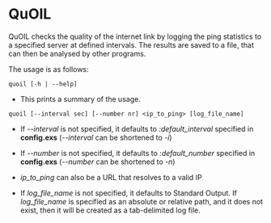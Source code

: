 QuOIL
=====

QuOIL checks the quality of the internet link by logging the ping statistics to a specified server at defined intervals.  The results are saved to a file, that can then be analysed by other programs.

The usage is as follows:

`quoil [-h | --help]`

* This prints a summary of the usage.

`quoil [--interval sec] [--number nr] <ip_to_ping> [log_file_name]`

* If *\-\-interval* is not specified, it defaults to *:default_interval* specified in **config.exs** (*\-\-interval* can be shortened to *-i*)  

* If *\-\-number* is not specified, it defaults to *:default_number* specified in **config.exs** (*\-\-number* can be shortened to *-n*)  

* *ip_to_ping* can also be a URL that resolves to a valid IP

* If *log_file_name* is not specified, it defaults to Standard Output.
    If *log_file_name* is specified as an absolute or relative path, and it does not exist, then it will be created as a tab-delimited log file.